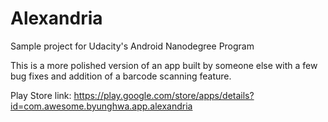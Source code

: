 # Alexandria

Sample project for Udacity's Android Nanodegree Program

This is a more polished version of an app built by someone else with a few bug fixes and addition of a barcode scanning feature.

Play Store link: https://play.google.com/store/apps/details?id=com.awesome.byunghwa.app.alexandria

